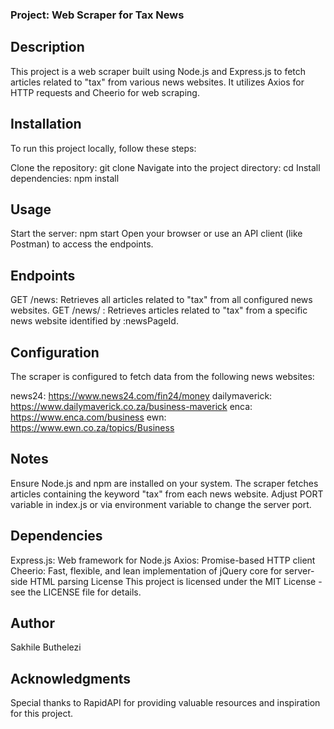 ### Project: Web Scraper for Tax News

## Description
This project is a web scraper built using Node.js and Express.js to fetch articles related to "tax" from various news websites. It utilizes Axios for HTTP requests and Cheerio for web scraping.

## Installation
To run this project locally, follow these steps:

Clone the repository: git clone <repository-url>
Navigate into the project directory: cd <project-directory>
Install dependencies: npm install

## Usage
Start the server: npm start
Open your browser or use an API client (like Postman) to access the endpoints.

## Endpoints
GET /news: Retrieves all articles related to "tax" from all configured news websites.
GET /news/
: Retrieves articles related to "tax" from a specific news website identified by :newsPageId.

## Configuration
The scraper is configured to fetch data from the following news websites:

news24: https://www.news24.com/fin24/money
dailymaverick: https://www.dailymaverick.co.za/business-maverick
enca: https://www.enca.com/business
ewn: https://www.ewn.co.za/topics/Business

## Notes
Ensure Node.js and npm are installed on your system.
The scraper fetches articles containing the keyword "tax" from each news website.
Adjust PORT variable in index.js or via environment variable to change the server port.

## Dependencies
Express.js: Web framework for Node.js
Axios: Promise-based HTTP client
Cheerio: Fast, flexible, and lean implementation of jQuery core for server-side HTML parsing
License
This project is licensed under the MIT License - see the LICENSE file for details.

## Author
Sakhile Buthelezi

## Acknowledgments
Special thanks to RapidAPI for providing valuable resources and inspiration for this project.
